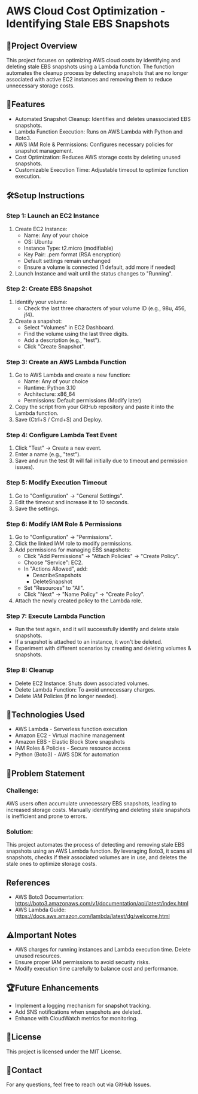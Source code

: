 # AWS Cloud Cost Optimization - Identifying Stale EBS Snapshots

## 📌Project Overview
This project focuses on optimizing AWS cloud costs by identifying and deleting stale EBS snapshots using a Lambda function. The function automates the cleanup process by detecting snapshots that are no longer associated with active EC2 instances and removing them to reduce unnecessary storage costs.

## 🚀Features
- Automated Snapshot Cleanup: Identifies and deletes unassociated EBS snapshots.
- Lambda Function Execution: Runs on AWS Lambda with Python and Boto3.
- AWS IAM Role & Permissions: Configures necessary policies for snapshot management.
- Cost Optimization: Reduces AWS storage costs by deleting unused snapshots.
- Customizable Execution Time: Adjustable timeout to optimize function execution.

## 🛠️Setup Instructions

### Step 1: Launch an EC2 Instance
1. Create EC2 Instance:
   - Name: Any of your choice
   - OS: Ubuntu
   - Instance Type: t2.micro (modifiable)
   - Key Pair: .pem format (RSA encryption)
   - Default settings remain unchanged
   - Ensure a volume is connected (1 default, add more if needed)
2. Launch Instance and wait until the status changes to "Running".

### Step 2: Create EBS Snapshot
1. Identify your volume:
   - Check the last three characters of your volume ID (e.g., 98u, 456, jf4).
2. Create a snapshot:
   - Select "Volumes" in EC2 Dashboard.
   - Find the volume using the last three digits.
   - Add a description (e.g., "test").
   - Click "Create Snapshot".

### Step 3: Create an AWS Lambda Function
1. Go to AWS Lambda and create a new function:
   - Name: Any of your choice
   - Runtime: Python 3.10
   - Architecture: x86_64
   - Permissions: Default permissions (Modify later)
2. Copy the script from your GitHub repository and paste it into the Lambda function.
3. Save (Ctrl+S / Cmd+S) and Deploy.

### Step 4: Configure Lambda Test Event
1. Click "Test" → Create a new event.
2. Enter a name (e.g., "test").
3. Save and run the test (It will fail initially due to timeout and permission issues).

### Step 5: Modify Execution Timeout
1. Go to "Configuration" → "General Settings".
2. Edit the timeout and increase it to 10 seconds.
3. Save the settings.

### Step 6: Modify IAM Role & Permissions
1. Go to "Configuration" → "Permissions".
2. Click the linked IAM role to modify permissions.
3. Add permissions for managing EBS snapshots:
   - Click "Add Permissions" → "Attach Policies" → "Create Policy".
   - Choose "Service": EC2.
   - In "Actions Allowed", add:
     - DescribeSnapshots
     - DeleteSnapshot
   - Set "Resources" to "All".
   - Click "Next" → "Name Policy" → "Create Policy".
4. Attach the newly created policy to the Lambda role.

### Step 7: Execute Lambda Function
- Run the test again, and it will successfully identify and delete stale snapshots.
- If a snapshot is attached to an instance, it won't be deleted.
- Experiment with different scenarios by creating and deleting volumes & snapshots.

### Step 8: Cleanup
- Delete EC2 Instance: Shuts down associated volumes.
- Delete Lambda Function: To avoid unnecessary charges.
- Delete IAM Policies (if no longer needed).

## 📌Technologies Used
- AWS Lambda - Serverless function execution
- Amazon EC2 - Virtual machine management
- Amazon EBS - Elastic Block Store snapshots
- IAM Roles & Policies - Secure resource access
- Python (Boto3) - AWS SDK for automation

## 📜Problem Statement
### Challenge:
AWS users often accumulate unnecessary EBS snapshots, leading to increased storage costs. Manually identifying and deleting stale snapshots is inefficient and prone to errors.

### Solution:
This project automates the process of detecting and removing stale EBS snapshots using an AWS Lambda function. By leveraging Boto3, it scans all snapshots, checks if their associated volumes are in use, and deletes the stale ones to optimize storage costs.

## References
- AWS Boto3 Documentation: https://boto3.amazonaws.com/v1/documentation/api/latest/index.html
- AWS Lambda Guide: https://docs.aws.amazon.com/lambda/latest/dg/welcome.html

## ⚠️Important Notes
- AWS charges for running instances and Lambda execution time. Delete unused resources.
- Ensure proper IAM permissions to avoid security risks.
- Modify execution time carefully to balance cost and performance.

## 🏆Future Enhancements
- Implement a logging mechanism for snapshot tracking.
- Add SNS notifications when snapshots are deleted.
- Enhance with CloudWatch metrics for monitoring.

## 📜License
This project is licensed under the MIT License.

## 💬Contact
For any questions, feel free to reach out via GitHub Issues.
